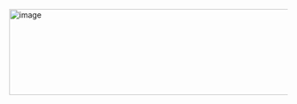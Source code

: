 <img width="809" height="156" alt="image" src="https://github.com/user-attachments/assets/2fb106ec-d8c6-4428-b5b3-2e07bbc2cadd" />
